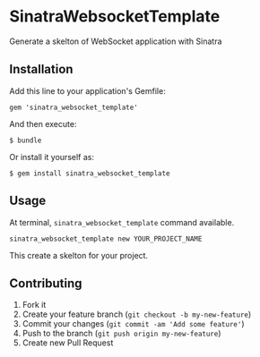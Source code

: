 # SinatraWebsocketTemplate

Generate a skelton of WebSocket application with Sinatra

## Installation

Add this line to your application's Gemfile:

    gem 'sinatra_websocket_template'

And then execute:

    $ bundle

Or install it yourself as:

    $ gem install sinatra_websocket_template

## Usage

At terminal, `sinatra_websocket_template` command available.

    sinatra_websocket_template new YOUR_PROJECT_NAME

This create a skelton for your project.

## Contributing

1. Fork it
2. Create your feature branch (`git checkout -b my-new-feature`)
3. Commit your changes (`git commit -am 'Add some feature'`)
4. Push to the branch (`git push origin my-new-feature`)
5. Create new Pull Request
